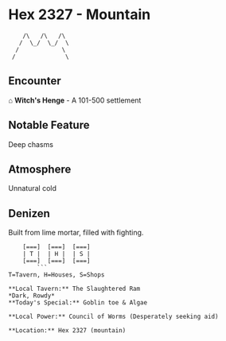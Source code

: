 # Hex 2327 - Mountain
```
    /\   /\   /\
   /  \_/  \_/  \
  /            \
 /              \
```

## Encounter

⌂ **Witch's Henge** - A 101-500 settlement

## Notable Feature

Deep chasms

## Atmosphere

Unnatural cold

## Denizen

Built from lime mortar, filled with fighting.

```
    [===]  [===]  [===]
    | T |  | H |  | S |
    [===]  [===]  [===]
        ```
T=Tavern, H=Houses, S=Shops

**Local Tavern:** The Slaughtered Ram
*Dark, Rowdy*
**Today's Special:** Goblin toe & Algae

**Local Power:** Council of Worms (Desperately seeking aid)

**Location:** Hex 2327 (mountain)
